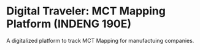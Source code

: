 # Digital Traveler: MCT Mapping Platform (INDENG 190E)

A digitalized platform to track MCT Mapping for manufactuing companies.
